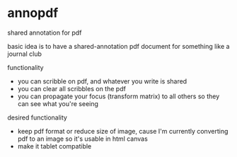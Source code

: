 # annopdf
shared annotation for pdf

basic idea is to have a shared-annotation pdf document for something like a journal club

functionality
* you can scribble on pdf, and whatever you write is shared
* you can clear all scribbles on the pdf
* you can propagate your focus (transform matrix) to all others so they can see what you're seeing

desired functionality
* keep pdf format or reduce size of image, cause I'm currently converting pdf to an image so it's usable in html canvas
* make it tablet compatible

